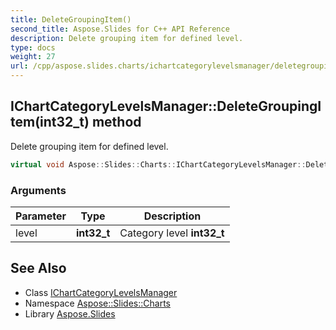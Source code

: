 ```yaml
---
title: DeleteGroupingItem()
second_title: Aspose.Slides for C++ API Reference
description: Delete grouping item for defined level.
type: docs
weight: 27
url: /cpp/aspose.slides.charts/ichartcategorylevelsmanager/deletegroupingitem/
---
```

## IChartCategoryLevelsManager::DeleteGroupingItem(int32_t) method


Delete grouping item for defined level.

```cpp
virtual void Aspose::Slides::Charts::IChartCategoryLevelsManager::DeleteGroupingItem(int32_t level)=0
```


### Arguments

| Parameter | Type | Description |
| --- | --- | --- |
| level | **int32_t** | Category level **int32_t** |

## See Also

* Class [IChartCategoryLevelsManager](./)
* Namespace [Aspose::Slides::Charts](../)
* Library [Aspose.Slides](../../)